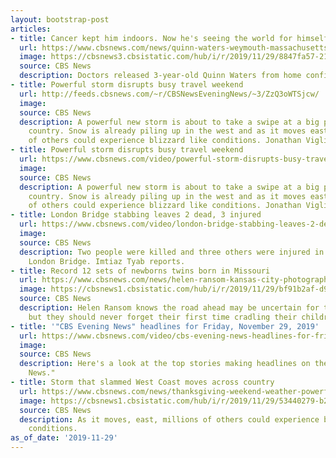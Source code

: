 ```yaml
---
layout: bootstrap-post
articles:
- title: Cancer kept him indoors. Now he's seeing the world for himself
  url: https://www.cbsnews.com/news/quinn-waters-weymouth-massachusetts-three-year-old-is-seeing-the-world-for-himself/
  image: https://cbsnews3.cbsistatic.com/hub/i/r/2019/11/29/8847fa57-215b-4a55-848f-78ad50a68006/thumbnail/1200x630g8/8376a3d755189a29d403d3659ffa010d/photo-nov-28-11-25-20-am.jpg
  source: CBS News
  description: Doctors released 3-year-old Quinn Waters from home confinement in October.
- title: Powerful storm disrupts busy travel weekend
  url: http://feeds.cbsnews.com/~r/CBSNewsEveningNews/~3/ZzQ3oWTSjcw/
  image: 
  source: CBS News
  description: A powerful new storm is about to take a swipe at a big part of the
    country. Snow is already piling up in the west and as it moves east, millions
    of others could experience blizzard like conditions. Jonathan Vigliotti reports.
- title: Powerful storm disrupts busy travel weekend
  url: https://www.cbsnews.com/video/powerful-storm-disrupts-busy-travel-weekend/
  image: 
  source: CBS News
  description: A powerful new storm is about to take a swipe at a big part of the
    country. Snow is already piling up in the west and as it moves east, millions
    of others could experience blizzard like conditions. Jonathan Vigliotti reports.
- title: London Bridge stabbing leaves 2 dead, 3 injured
  url: https://www.cbsnews.com/video/london-bridge-stabbing-leaves-2-dead-3-injured/
  image: 
  source: CBS News
  description: Two people were killed and three others were injured in an attack near
    London Bridge. Imtiaz Tyab reports.
- title: Record 12 sets of newborns twins born in Missouri
  url: https://www.cbsnews.com/news/helen-ransom-kansas-city-photographer-captures-parents-emotional-first-moments-in-nicu-with-premature-newborn-twins/
  image: https://cbsnews1.cbsistatic.com/hub/i/r/2019/11/29/bf91b2af-d90b-4d08-8023-6e2370f9431c/thumbnail/1200x630/2bf9eebaa3dbf1e73a781c2fb5483b53/barnett1.jpg
  source: CBS News
  description: Helen Ransom knows the road ahead may be uncertain for the parents,
    but they should never forget their first time cradling their children.
- title: '"CBS Evening News" headlines for Friday, November 29, 2019'
  url: https://www.cbsnews.com/video/cbs-evening-news-headlines-for-friday-november-29-2019/
  image: 
  source: CBS News
  description: Here's a look at the top stories making headlines on the "CBS Evening
    News."
- title: Storm that slammed West Coast moves across country
  url: https://www.cbsnews.com/news/thanksgiving-weekend-weather-powerful-storm-that-wreaked-havoc-on-west-coast-moves-across-country-2019-11-29/
  image: https://cbsnews1.cbsistatic.com/hub/i/r/2019/11/29/53440279-b2c5-4104-b149-5142e5fb96b7/thumbnail/1200x630/c1f425d4ae7d639facb42f56294260d3/ap-19330649850412.jpg
  source: CBS News
  description: As it moves, east, millions of others could experience blizzard-like
    conditions.
as_of_date: '2019-11-29'
---
```


